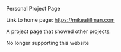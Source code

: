 Personal Project Page

Link to home page: https://mikeatillman.com

A project page that showed other projects.

No longer supporting this website






